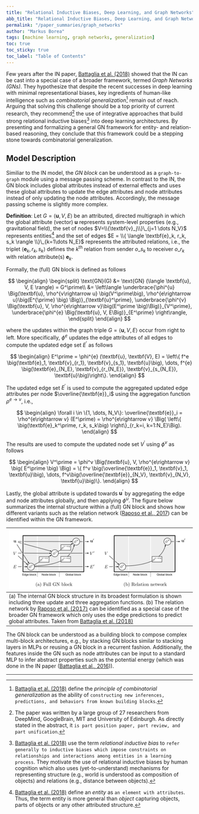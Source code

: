 ```yaml
---
title: "Relational Inductive Biases, Deep Learning, and Graph Networks"
abb_title: "Relational Inductive Biases, Deep Learning, and Graph Networks"
permalink: "/paper_summaries/graph_networks"
author: "Markus Borea"
tags: [machine learning, graph networks, generalization]
toc: true
toc_sticky: true
toc_label: "Table of Contents"
---
```


Few years after the IN paper, [Battaglia et al.
(2018)](https://arxiv.org/abs/1806.01261) showed that the IN can be
cast into a special case of a broader framework, termed *Graph
Networks (GNs)*. They hypothesize that despite the recent successes in
deep learning with minimal representational biases, key ingredients of
human-like intelligence such as *combinatorial
  generalization*[^1] remain out of reach.
  Arguing that solving this challenge should be a top priority of
  current research, they recommend[^2] the use
  of integrative approaches that build strong relational inductive 
biases[^3] into deep learning architectures. By
presenting and formalizing a general GN framework for entity- and
relation-based reasoning, they conclude that this framework could be a
stepping stone towards combinatorial generalization. 

[^1]: [Battaglia et al. (2018)](https://arxiv.org/abs/1806.01261) define the *principle of combinatorial generalization* as the ability of `constructing new inferences, predictions, and behaviors from known building blocks`.  

[^2]: The paper was written by a large group of 27 researchers from
    DeepMind, GoogleBrain, MIT and University of Edinburgh. As
    directly stated in the abstract, it `is part position paper, part
    review, and part unification`.  

[^3]: [Battaglia et al. (2018)](https://arxiv.org/abs/1806.01261) use
    the term *relational inductive bias* to `refer generally to
    inductive biases which impose constraints on relationships and
    interactions among entities in a learning process`. They motivate
    the use of relational inductive biases by human cognition which
    also uses (yet-to-understand) mechanisms for representing
    structure (e.g., world is understood as composition of objects)
    and relations (e.g., distance between objects).

## Model Description 

Similiar to the IN model, the *GN block* can be understood as a
`graph-to-graph` module using a message passing scheme. In contrast to the IN,
the GN block includes global attributes instead of external effects and uses
these global attributes to update the edge attributes and node attributes
instead of only updating the node attributes. Accordingly, the message passing
scheme is slightly more complex.



**Definition**: Let $G=\langle \textbf{u}, V, E \rangle$ be an attributed, directed
multigraph in which the global attribute (vector) $\textbf{u}$ represents system-level
properties (e.g., gravitational field), the set of nodes 
$V=\\{\textbf{v}_j\\}\_{j=1 \dots N_V}$ represents entities[^4] and
the set of edges 
$E = \\{ \langle \textbf{e}_k, r_k, s_k \rangle \\}\_{k=1\dots N_E}$ 
represents the attributed relations, i.e., the triplet 
$\langle \textbf{e}_k, r_k, s_k \rangle$ defines the $k^{\text{th}}$ relation from sender
$o\_{s_k}$ to receiver $o\_{r_k}$ with relation attribute(s) $\textbf{e}_k$. 

[^4]: [Battaglia et al. (2018)](https://arxiv.org/abs/1806.01261)
    define an *entity* as `an element with attributes`. Thus, the term
    entity is more general than *object* capturing objects, parts of
    objects or any other attributed structure. 
    
Formally, the (full) GN block is defined as follows

$$
\begin{align}
  \begin{split}
    \text{GN}(G) &= \text{GN} (\langle \textbf{u}, V, E \rangle) = G^\prime\\
               &= \left\langle
                 \underbrace{\phi^{u} \Big(\textbf{u}, \rho^{v\rightarrow u} \big(V^\prime\big), \rho^{e\rightarrow u}\big(E^{\prime} \big) \Big)}_{\textbf{u}^\prime},
   \underbrace{\phi^{v} \Big(\textbf{u}, V, \rho^{e\rightarrow v}\big(E^\prime \big)\Big)}_{V^\prime},
   \underbrace{\phi^{e} \Big(\textbf{u}, V, E\Big)}_{E^\prime} \right\rangle,
   \end{split}
\end{align}
$$

where the updates within the graph triple $G=\langle \textbf{u}, V, E \rangle$
occur from right to left. More specifically, $\phi^e$ updates the edge
attributes of all edges to compute the updated edge set $E^\prime$ as follows

$$
\begin{align}
  E^\prime  = \phi^{e} (\textbf{u}, \textbf{V}, E)
  = \left\{ f^e \big(\textbf{e}_1, \textbf{v}_{r_1}, \textbf{v}_{s_1}, \textbf{u}\big), \dots,
    f^{e} \big(\textbf{e}_{N_E}, \textbf{v}_{r_{N_E}}, \textbf{v}_{s_{N_E}}, \textbf{u}\big)\right\}.
\end{align}
$$

The updated edge set $E^\prime$ is used to compute the aggregated updated edge
attributes per node $\overline{\textbf{e}}_i$ using the aggregation function
$\rho^{e\rightarrow v}$, i.e.,

$$
\begin{align}
  \forall i \in \{1, \dots, N_V\}: \overline{\textbf{e}}_i = \rho^{e\rightarrow v} (E^\prime)
  = \rho^{e\rightarrow v} \Big( \left\{  \big(\textbf{e}_k^\prime, r_k, s_k\big)  \right\}_{r_k=i, k=1:N_E}\Big).
\end{align}
$$

The results are used to compute the updated node set $V^\prime$ using $\phi^v$
as follows

$$
\begin{align}
  V^\prime = \phi^v \Big(\textbf{u}, V, \rho^{e\rightarrow v} \big( E^\prime \big) \Big)
  = \{ f^v \big(\overline{\textbf{e}}_1, \textbf{v}_1, \textbf{u}\big), \dots,
  f^v\big(\overline{\textbf{e}}_{N_V}, \textbf{v}_{N_V}, \textbf{u}\big)\}.
\end{align}
$$

Lastly, the global attribute is updated towards $\textbf{u}^\prime$ by aggregating the
edge and node attributes globally, and then applying $\phi^u$.
The figure below summarizes the internal structure within a (full) GN block
and shows how different variants such as the relation network ([Raposo
et al., 2017](https://arxiv.org/abs/1702.05068)) can be identified
within the GN framework.

| ![GN block vs Relation Network](/assets/img/012_graph_networks/graph_networks_vs_RN.png "GN block vs Relation Network") |
| :--         |
|(a) The internal GN block structure in its broadest formulation is shown including three update and three aggregation functions. (b) The relation network by [Raposo et al. (2017)](https://arxiv.org/abs/1702.05068) can be identified as a special case of the broader GN framework which only uses the edge predictions to predict global attributes. Taken from [Battaglia et al. (2018)](https://arxiv.org/abs/1806.01261)|

The GN block can be understood as a building block to compose complex
multi-block architectures, e.g., by stacking GN blocks similar to stacking
layers in MLPs or reusing a GN block in a recurrent fashion. Additionally, the
features inside the GN such as node attributes can be input to a standard MLP to
infer abstract properties such as the potential energy (which was done in the IN
paper ([Battaglia et al., 2016](https://arxiv.org/abs/1612.00222))).

-----------------------------------------------------------------------------------------------------
